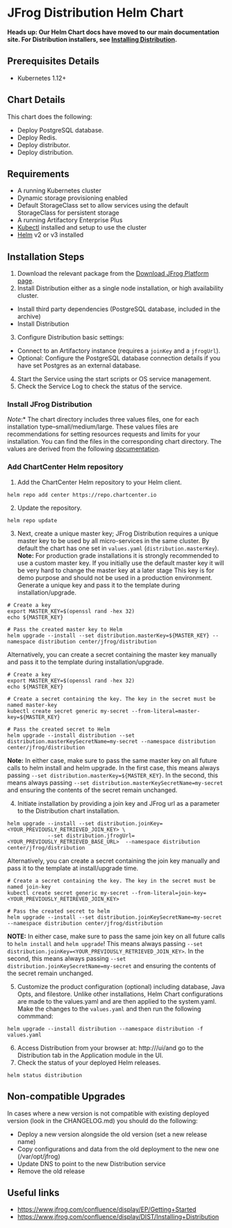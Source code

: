 # JFrog Distribution Helm Chart

**Heads up: Our Helm Chart docs have moved to our main documentation site. For Distribution installers, see [Installing Distribution](https://www.jfrog.com/confluence/display/JFROG/Installing+Distribution).**

## Prerequisites Details

* Kubernetes 1.12+

## Chart Details
This chart does the following:

* Deploy PostgreSQL database.
* Deploy Redis.
* Deploy distributor.
* Deploy distribution.

## Requirements
- A running Kubernetes cluster
- Dynamic storage provisioning enabled
- Default StorageClass set to allow services using the default StorageClass for persistent storage
- A running Artifactory Enterprise Plus
- [Kubectl](https://kubernetes.io/docs/tasks/tools/install-kubectl/) installed and setup to use the cluster
- [Helm](https://helm.sh/) v2 or v3 installed

## Installation Steps

1. Download the relevant package from the [Download JFrog Platform page](https://jfrog.com/download-jfrog-platform/).
2. Install Distribution either as a single node installation, or high availability cluster.
  * Install third party dependencies (PostgreSQL database, included in the archive)
  * Install Distribution
3. Configure Distribution basic settings:
  * Connect to an Artifactory instance (requires a `joinKey` and a `jfrogUrl`).
  * Optional: Configure the PostgreSQL database connection details if you have set Postgres as an external database.
4. Start the Service using the start scripts or OS service management.
5. Check the Service Log to check the status of the service.

### Install JFrog Distribution
*Note:** The chart directory includes three values files, one for each installation type–small/medium/large. These values files are recommendations for setting resources requests and limits for your installation. You can find the files in the corresponding chart directory. The values are derived from the following [documentation](https://www.jfrog.com/confluence/display/EP/Installing+on+Kubernetes#InstallingonKubernetes-Systemrequirements). 

### Add ChartCenter Helm repository
1. Add the ChartCenter Helm repository to your Helm client.

```
helm repo add center https://repo.chartcenter.io
```

2. Update the repository.

```
helm repo update
```

3. Next, create a unique master key; JFrog Distribution requires a unique master key to be used by all micro-services in the same cluster. By default the chart has one set in `values.yaml` (`distribution.masterKey`).
**Note:** For production grade installations it is strongly recommended to use a custom master key. If you initially use the default master key it will be very hard to change the master key at a later stage This key is for demo purpose and should not be used in a production environment.
Generate a unique key and pass it to the template during installation/upgrade.

```
# Create a key
export MASTER_KEY=$(openssl rand -hex 32)
echo ${MASTER_KEY}
 
# Pass the created master key to Helm
helm upgrade --install --set distribution.masterKey=${MASTER_KEY} --namespace distribution center/jfrog/distribution
```
Alternatively, you can create a secret containing the master key manually and pass it to the template during installation/upgrade.

```
# Create a key
export MASTER_KEY=$(openssl rand -hex 32)
echo ${MASTER_KEY}
 
# Create a secret containing the key. The key in the secret must be named master-key
kubectl create secret generic my-secret --from-literal=master-key=${MASTER_KEY}
 
# Pass the created secret to Helm
helm upgrade --install distribution --set distribution.masterKeySecretName=my-secret --namespace distribution center/jfrog/distribution
```

**Note:** In either case, make sure to pass the same master key on all future calls to helm install and helm upgrade. In the first case, this means always passing `--set distribution.masterKey=${MASTER_KEY}`. In the second, this means always passing `--set distribution.masterKeySecretName=my-secret` and ensuring the contents of the secret remain unchanged.

4. Initiate installation by providing a join key and JFrog url as a parameter to the Distribution chart installation.

```
helm upgrade --install --set distribution.joinKey=<YOUR_PREVIOUSLY_RETRIEVED_JOIN_KEY> \
             --set distribution.jfrogUrl=<YOUR_PREVIOUSLY_RETRIEVED_BASE_URL>  --namespace distribution center/jfrog/distribution
```

Alternatively, you can create a secret containing the join key manually and pass it to the template at install/upgrade time.

```
# Create a secret containing the key. The key in the secret must be named join-key
kubectl create secret generic my-secret --from-literal=join-key=<YOUR_PREVIOUSLY_RETIREVED_JOIN_KEY>

# Pass the created secret to helm
helm upgrade --install --set distribution.joinKeySecretName=my-secret --namespace distribution center/jfrog/distribution
```

**NOTE:** In either case, make sure to pass the same join key on all future calls to `helm install` and `helm upgrade`! This means always passing `--set distribution.joinKey=<YOUR_PREVIOUSLY_RETRIEVED_JOIN_KEY>`. In the second, this means always passing `--set distribution.joinKeySecretName=my-secret` and ensuring the contents of the secret remain unchanged.

5. Customize the product configuration (optional) including database, Java Opts, and filestore. Unlike other installations, Helm Chart configurations are made to the values.yaml and are then applied to the system.yaml. Make the changes to the `values.yaml` and then run the following commmand: 

```
helm upgrade --install distribution --namespace distribution -f values.yaml
```
6. Access Distribution from your browser at: http://<jfrogUrl>/ui/and go to the Distribution tab in the Application module in the UI.
7. Check the status of your deployed Helm releases.
```
helm status distribution
```

## Non-compatible Upgrades
In cases where a new version is not compatible with existing deployed version (look in the CHANGELOG.md) you should do the following:
* Deploy a new version alongside the old version (set a new release name)
* Copy configurations and data from the old deployment to the new one (/var/opt/jfrog)
* Update DNS to point to the new Distribution service
* Remove the old release


## Useful links
- https://www.jfrog.com/confluence/display/EP/Getting+Started
- https://www.jfrog.com/confluence/display/DIST/Installing+Distribution
